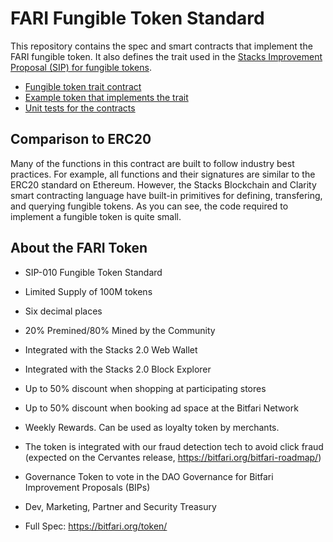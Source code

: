 # FARI Fungible Token Standard

This repository contains the spec and smart contracts that implement the FARI fungible token. It also defines the trait used in the [Stacks Improvement Proposal (SIP) for fungible tokens](https://github.com/stacksgov/sips/pull/5).

- [Fungible token trait contract](./contracts/ft-trait.clar)
- [Example token that implements the trait](./contracts/example-token.clar)
- [Unit tests for the contracts](./contracts/token.test.ts)

## Comparison to ERC20

Many of the functions in this contract are built to follow industry best practices. For example, all functions and their signatures are similar to the ERC20 standard on Ethereum. However, the Stacks Blockchain and Clarity smart contracting language have built-in primitives for defining, transfering, and querying fungible tokens. As you can see, the code required to implement a fungible token is quite small.

## About the FARI Token

- SIP-010 Fungible Token Standard
- Limited Supply of 100M tokens
- Six decimal places
- 20% Premined/80% Mined by the Community
- Integrated with the Stacks 2.0 Web Wallet
- Integrated with the Stacks 2.0 Block Explorer
- Up to 50% discount when shopping at participating stores
- Up to 50% discount when booking ad space at the Bitfari Network
- Weekly Rewards. Can be used as loyalty token by merchants.
- The token is integrated with our fraud detection tech 
to avoid click fraud (expected on the Cervantes release, https://bitfari.org/bitfari-roadmap/)
- Governance Token to vote in the DAO Governance for Bitfari Improvement Proposals (BIPs)
- Dev, Marketing, Partner and Security Treasury

- Full Spec: https://bitfari.org/token/
